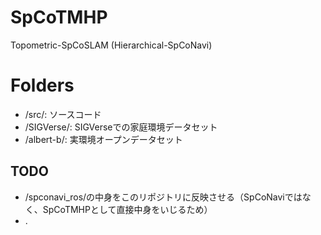 # SpCoTMHP
Topometric-SpCoSLAM (Hierarchical-SpCoNavi)

# Folders
 - /src/: ソースコード
 - /SIGVerse/: SIGVerseでの家庭環境データセット
 - /albert-b/: 実環境オープンデータセット

## TODO
 - /spconavi_ros/の中身をこのリポジトリに反映させる（SpCoNaviではなく、SpCoTMHPとして直接中身をいじるため）
 - .

